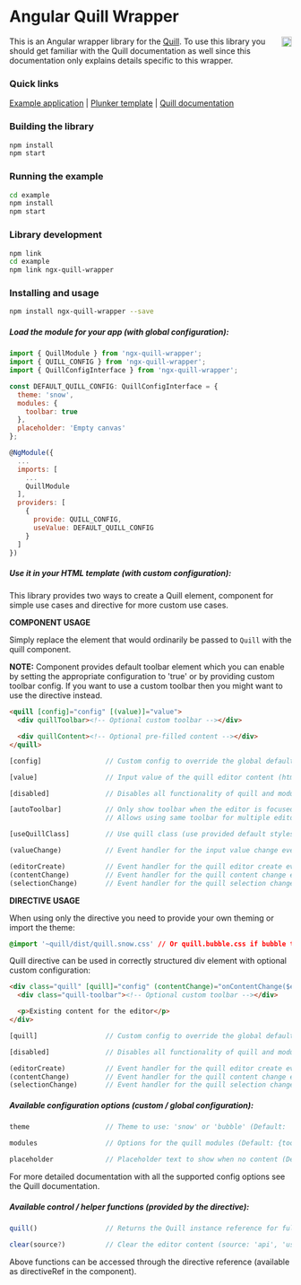 # Angular Quill Wrapper

<a href="https://badge.fury.io/js/ngx-quill-wrapper"><img src="https://badge.fury.io/js/ngx-quill-wrapper.svg" align="right" alt="npm version" height="18"></a>

This is an Angular wrapper library for the [Quill](http://quilljs.com/). To use this library you should get familiar with the Quill documentation as well since this documentation only explains details specific to this wrapper.

### Quick links

[Example application](https://zefoy.github.io/ngx-quill-wrapper/)
 | 
[Plunker template](http://plnkr.co/edit/C9ZBLNfCXauefB39VgG0?p=preview)
 | 
[Quill documentation](http://quilljs.com/docs/configuration/)

### Building the library

```bash
npm install
npm start
```

### Running the example

```bash
cd example
npm install
npm start
```

### Library development


```bash
npm link
cd example
npm link ngx-quill-wrapper
```

### Installing and usage

```bash
npm install ngx-quill-wrapper --save
```

##### Load the module for your app (with global configuration):

```javascript
import { QuillModule } from 'ngx-quill-wrapper';
import { QUILL_CONFIG } from 'ngx-quill-wrapper';
import { QuillConfigInterface } from 'ngx-quill-wrapper';

const DEFAULT_QUILL_CONFIG: QuillConfigInterface = {
  theme: 'snow',
  modules: {
    toolbar: true
  },
  placeholder: 'Empty canvas'
};

@NgModule({
  ...
  imports: [
    ...
    QuillModule
  ],
  providers: [
    {
      provide: QUILL_CONFIG,
      useValue: DEFAULT_QUILL_CONFIG
    }
  ]
})
```

##### Use it in your HTML template (with custom configuration):

This library provides two ways to create a Quill element, component for simple use cases and directive for more custom use cases.

**COMPONENT USAGE**

Simply replace the element that would ordinarily be passed to `Quill` with the quill component.

**NOTE:** Component provides default toolbar element which you can enable by setting the appropriate configuration to 'true' or by providing custom toolbar config. If you want to use a custom toolbar then you might want to use the directive instead.

```html
<quill [config]="config" [(value)]="value">
  <div quillToolbar><!-- Optional custom toolbar --></div>

  <div quillContent><!-- Optional pre-filled content --></div>
</quill>
```

```javascript
[config]                // Custom config to override the global defaults.

[value]                 // Input value of the quill editor content (html).

[disabled]              // Disables all functionality of quill and modules.

[autoToolbar]           // Only show toolbar when the editor is focused.
                        // Allows using same toolbar for multiple editors.

[useQuillClass]         // Use quill class (use provided default styles).

(valueChange)           // Event handler for the input value change event.

(editorCreate)          // Event handler for the quill editor create event.
(contentChange)         // Event handler for the quill content change event.
(selectionChange)       // Event handler for the quill selection change event.
```

**DIRECTIVE USAGE**

When using only the directive you need to provide your own theming or import the theme:

```css
@import '~quill/dist/quill.snow.css' // Or quill.bubble.css if bubble theme is used
```

Quill directive can be used in correctly structured div element with optional custom configuration:

```html
<div class="quill" [quill]="config" (contentChange)="onContentChange($event)">
  <div class="quill-toolbar"><!-- Optional custom toolbar --></div>

  <p>Existing content for the editor</p>
</div>
```

```javascript
[quill]                 // Custom config to override the global defaults.

[disabled]              // Disables all functionality of quill and modules.

(editorCreate)          // Event handler for the quill editor create event.
(contentChange)         // Event handler for the quill content change event.
(selectionChange)       // Event handler for the quill selection change event.
```

##### Available configuration options (custom / global configuration):

```javascript
theme                   // Theme to use: 'snow' or 'bubble' (Default: 'snow').

modules                 // Options for the quill modules (Default: {toolbar: true}).

placeholder             // Placeholder text to show when no content (Default: null).
```

For more detailed documentation with all the supported config options see the Quill documentation.

##### Available control / helper functions (provided by the directive):

```javascript
quill()                 // Returns the Quill instance reference for full API access.

clear(source?)          // Clear the editor content (source: 'api', 'user', 'silent').
```

Above functions can be accessed through the directive reference (available as directiveRef in the component).
